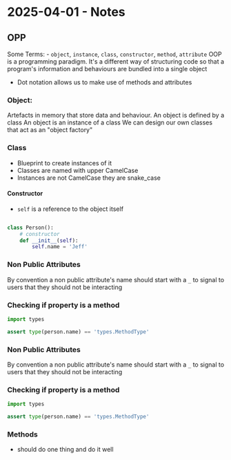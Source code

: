 # 2025-04-01 - Notes
## OPP
Some Terms:
    - `object`, `instance`, `class`, `constructor`, `method`, `attribute`
OOP is a programming paradigm.
It's a different way of structuring code so that a program's information and behaviours are bundled into a single object
- Dot notation allows us to make use of methods and attributes


### Object:
Artefacts in memory that store data and behaviour.
An object is defined by a class
An object is an instance of a class
We can design our own classes that act as an "object factory"

### Class
- Blueprint to create instances of it
- Classes are named with upper CamelCase
- Instances are not CamelCase they are snake_case

#### Constructor
- `self` is a reference to the object itself
```python

class Person():
    # constructor
    def __init__(self):
        self.name = 'Jeff'

```

### Non Public Attributes
By convention a non public attribute's name should start with a `_` to signal to users that they should not be interacting 

### Checking if property is a method
```python
import types

assert type(person.name) == 'types.MethodType'

```

### Non Public Attributes
By convention a non public attribute's name should start with a `_` to signal to users that they should not be interacting 

### Checking if property is a method
```python
import types

assert type(person.name) == 'types.MethodType'

```

### Methods
- should do one thing and do it well
